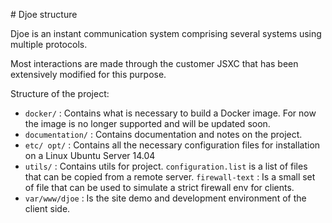 # Djoe structure

Djoe is an instant communication system comprising several systems using multiple protocols.

Most interactions are made through the customer JSXC that has been extensively modified for this purpose.

Structure of the project:

* `docker/` : Contains what is necessary to build a Docker image. For now the image is no longer supported and will be updated soon.
* `documentation/` : Contains documentation and notes on the project.
* `etc/ opt/` : Contains all the necessary configuration files for installation on a Linux Ubuntu Server 14.04
* `utils/` : Contains utils for project. `configuration.list` is a list of files that can be copied from a remote server. 
`firewall-text` : Is a small set of file that can be used to simulate a strict firewall env for clients.
* `var/www/djoe` : Is the site demo and development environment of the client side.